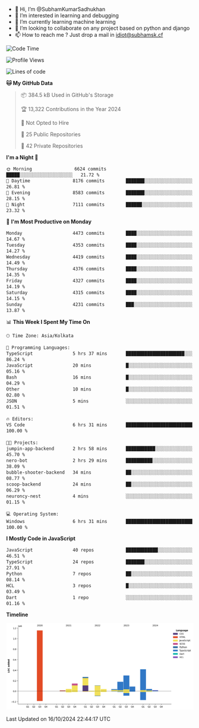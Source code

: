 - 👋 Hi, I’m @SubhamKumarSadhukhan
- 👀 I’m interested in learning and debugging
- 🌱 I’m currently learning machine learning
- 💞️ I’m looking to collaborate on any project based on python and django
- 📫 How to reach me ?
      Just drop a mail in idiot@subhamsk.cf

<!---
SubhamKumarSadhukhan/SubhamKumarSadhukhan is a ✨ special ✨ repository because its `README.md` (this file) appears on your GitHub profile.
You can click the Preview link to take a look at your changes.
--->


<!--START_SECTION:waka-->
![Code Time](http://img.shields.io/badge/Code%20Time-2%2C561%20hrs%2024%20mins-blue)

![Profile Views](http://img.shields.io/badge/Profile%20Views-0-blue)

![Lines of code](https://img.shields.io/badge/From%20Hello%20World%20I%27ve%20Written-2.8%20million%20lines%20of%20code-blue)

**🐱 My GitHub Data** 

> 📦 384.5 kB Used in GitHub's Storage 
 > 
> 🏆 13,322 Contributions in the Year 2024
 > 
> 🚫 Not Opted to Hire
 > 
> 📜 25 Public Repositories 
 > 
> 🔑 42 Private Repositories 
 > 
**I'm a Night 🦉** 

```text
🌞 Morning                6624 commits        █████░░░░░░░░░░░░░░░░░░░░   21.72 % 
🌆 Daytime                8176 commits        ███████░░░░░░░░░░░░░░░░░░   26.81 % 
🌃 Evening                8583 commits        ███████░░░░░░░░░░░░░░░░░░   28.15 % 
🌙 Night                  7111 commits        ██████░░░░░░░░░░░░░░░░░░░   23.32 % 
```
📅 **I'm Most Productive on Monday** 

```text
Monday                   4473 commits        ████░░░░░░░░░░░░░░░░░░░░░   14.67 % 
Tuesday                  4353 commits        ████░░░░░░░░░░░░░░░░░░░░░   14.27 % 
Wednesday                4419 commits        ████░░░░░░░░░░░░░░░░░░░░░   14.49 % 
Thursday                 4376 commits        ████░░░░░░░░░░░░░░░░░░░░░   14.35 % 
Friday                   4327 commits        ████░░░░░░░░░░░░░░░░░░░░░   14.19 % 
Saturday                 4315 commits        ████░░░░░░░░░░░░░░░░░░░░░   14.15 % 
Sunday                   4231 commits        ███░░░░░░░░░░░░░░░░░░░░░░   13.87 % 
```


📊 **This Week I Spent My Time On** 

```text
🕑︎ Time Zone: Asia/Kolkata

💬 Programming Languages: 
TypeScript               5 hrs 37 mins       ██████████████████████░░░   86.24 % 
JavaScript               20 mins             █░░░░░░░░░░░░░░░░░░░░░░░░   05.16 % 
Bash                     16 mins             █░░░░░░░░░░░░░░░░░░░░░░░░   04.29 % 
Other                    10 mins             █░░░░░░░░░░░░░░░░░░░░░░░░   02.80 % 
JSON                     5 mins              ░░░░░░░░░░░░░░░░░░░░░░░░░   01.51 % 

🔥 Editors: 
VS Code                  6 hrs 31 mins       █████████████████████████   100.00 % 

🐱‍💻 Projects: 
jumpin-app-backend       2 hrs 58 mins       ███████████░░░░░░░░░░░░░░   45.70 % 
nero-bot                 2 hrs 29 mins       ██████████░░░░░░░░░░░░░░░   38.09 % 
bubble-shooter-backend   34 mins             ██░░░░░░░░░░░░░░░░░░░░░░░   08.77 % 
scoop-backend            24 mins             ██░░░░░░░░░░░░░░░░░░░░░░░   06.29 % 
neuroncy-nest            4 mins              ░░░░░░░░░░░░░░░░░░░░░░░░░   01.15 % 

💻 Operating System: 
Windows                  6 hrs 31 mins       █████████████████████████   100.00 % 
```

**I Mostly Code in JavaScript** 

```text
JavaScript               40 repos            ████████████░░░░░░░░░░░░░   46.51 % 
TypeScript               24 repos            ███████░░░░░░░░░░░░░░░░░░   27.91 % 
Python                   7 repos             ██░░░░░░░░░░░░░░░░░░░░░░░   08.14 % 
HCL                      3 repos             █░░░░░░░░░░░░░░░░░░░░░░░░   03.49 % 
Dart                     1 repo              ░░░░░░░░░░░░░░░░░░░░░░░░░   01.16 % 
```



**Timeline**

![Lines of Code chart](https://raw.githubusercontent.com/SubhamKumarSadhukhan/SubhamKumarSadhukhan/main/assets/bar_graph.png)


 Last Updated on 16/10/2024 22:44:17 UTC
<!--END_SECTION:waka-->

